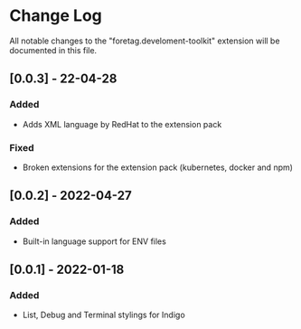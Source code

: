 
# Change Log

All notable changes to the "foretag.develoment-toolkit" extension will be documented in this file.

## [0.0.3] - 22-04-28
### Added
- Adds XML language by RedHat to the extension pack
### Fixed
- Broken extensions for the extension pack (kubernetes, docker and npm)

## [0.0.2] - 2022-04-27
### Added
- Built-in language support for ENV files

## [0.0.1] - 2022-01-18
### Added
- List, Debug and Terminal stylings for Indigo


